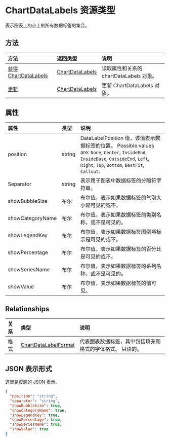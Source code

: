 # <a name="chartdatalabels-resource-type"></a>ChartDataLabels 资源类型

表示图表上的点上的所有数据标签的集合。


## <a name="methods"></a>方法

| 方法           | 返回类型    |说明|
|:---------------|:--------|:----------|
|[获得 ChartDataLabels](../api/chartdatalabels_get.md) | [ChartDataLabels](chartdatalabels.md) |读取属性和关系的 chartDataLabels 对象。|
|[更新](../api/chartdatalabels_update.md) | [ChartDataLabels](chartdatalabels.md) |更新 ChartDataLabels 对象。 |

## <a name="properties"></a>属性
| 属性     | 类型   |说明|
|:---------------|:--------|:----------|
|position|string|DataLabelPosition 值，该值表示数据标签的位置。 Possible values are: `None`, `Center`, `InsideEnd`, `InsideBase`, `OutsideEnd`, `Left`, `Right`, `Top`, `Bottom`, `BestFit`, `Callout`.|
|Separator|string|表示用于图表中数据标签的分隔符字符串。|
|showBubbleSize|布尔|布尔值，表示如果数据标签的气泡大小是可见的或不。|
|showCategoryName|布尔|布尔值，表示如果数据标签的类别名称，或不是可见的。|
|showLegendKey|布尔|布尔值，表示如果数据标签图例项标示是可见的或不。|
|showPercentage|布尔|布尔值，表示如果数据标签的百分比是可见的或不。|
|showSeriesName|布尔|布尔值，表示如果数据标签的系列名称，或不是可见的。|
|showValue|布尔|布尔值，表示如果数据标签的值可见。|

## <a name="relationships"></a>Relationships
| 关系 | 类型   |说明|
|:---------------|:--------|:----------|
|格式|[ChartDataLabelFormat](chartdatalabelformat.md)|代表图表数据标签，其中包括填充和格式的字体格式。 只读的。|

## <a name="json-representation"></a>JSON 表示形式

这里是资源的 JSON 表示。

<!-- {
  "blockType": "resource",
  "optionalProperties": [

  ],
  "@odata.type": "microsoft.graph.chartDataLabels"
}-->

```json
{
  "position": "string",
  "separator": "string",
  "showBubbleSize": true,
  "showCategoryName": true,
  "showLegendKey": true,
  "showPercentage": true,
  "showSeriesName": true,
  "showValue": true
}

```

<!-- uuid: 8fcb5dbc-d5aa-4681-8e31-b001d5168d79
2015-10-25 14:57:30 UTC -->
<!-- {
  "type": "#page.annotation",
  "description": "ChartDataLabels resource",
  "keywords": "",
  "section": "documentation",
  "tocPath": ""
}-->
